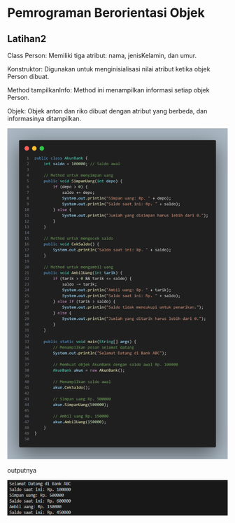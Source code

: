 # Pemrograman Berorientasi Objek

## Latihan2

Class Person: Memiliki tiga atribut: nama, jenisKelamin, dan umur.<p>
Konstruktor: Digunakan untuk menginisialisasi nilai atribut ketika objek Person dibuat.<p>
Method tampilkanInfo: Method ini menampilkan informasi setiap objek Person.<p>
Objek: Objek anton dan riko dibuat dengan atribut yang berbeda, dan informasinya ditampilkan.<p>

![Gambar 1](Screenshot/2.png)

outputnya <p>

![Gambar 2](Screenshot/output2.png)
